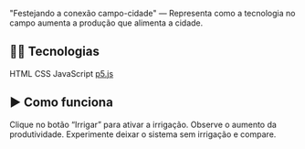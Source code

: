 "Festejando a conexão campo-cidade" — Representa como a tecnologia no campo aumenta a produção que alimenta a cidade.

## 🧑‍💻 Tecnologias
HTML
CSS
JavaScript
[p5.js](https://p5js.org/)

## ▶️ Como funciona
Clique no botão “Irrigar” para ativar a irrigação.
Observe o aumento da produtividade.
Experimente deixar o sistema sem irrigação e compare.
